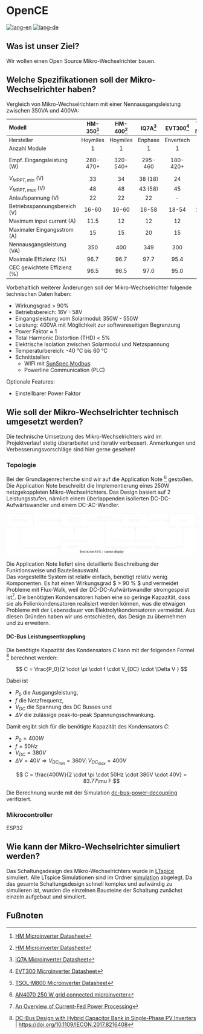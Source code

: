 # OpenCE

[![lang-en](https://img.shields.io/badge/lang-en-inactive?style=for-the-badge)](README.md)
[![lang-de](https://img.shields.io/badge/lang-de-informational?style=for-the-badge)](README.de.md)

## Was ist unser Ziel?

Wir wollen einen Open Source Mikro-Wechselrichter bauen.

## Welche Spezifikationen soll der Mikro-Wechselrichter haben?

Vergleich von Mikro-Wechselrichtern mit einer Nennausgangsleistung zwischen 350VA und 400VA:

| Modell                       | HM-350[^HM] | HM-400[^HM] | IQ7A[^IQ7A] |EVT300[^EVT300]|TSOL-M800[^TSOL] |
|:-----------------------------|:-----------:|:-----------:|:-----------:|:-------------:|:---------------:|
| Hersteller                   | Hoymiles    | Hoymiles    | Enphase     | Envertech     |    TSUN         |
| Anzahl Module                | 1           | 1           | 1           | 1             | 2               |
| Empf. Eingangsleistung (W)   | 280-470+    | 320-540+    | 295-460     | 180-420+      |2 $\cdot$ 280-440|
| $V_{MPPT,min}$ (V)           | 33          | 34          | 38 (18)     | 24            | 33              |
| $V_{MPPT,max}$ (V)           | 48          | 48          | 43 (58)     | 45            | 48              |
| Anlaufspannung (V)           | 22          | 22          | 22          | -             | -               |
| Betriebsspannungsbereich (V) | 16-60       | 16-60       | 16-58       | 18-54         | 16-60           |
| Maximum input current (A)    | 11.5        | 12          | 12          | 12            | 11.5            |
| Maximaler Eingangsstrom (A)  | 15          | 15          | 20          | 15            | 15              |
| Nennausgangsleistung (VA)    | 350         | 400         | 349         | 300           | 600             |
| Maximale Effizienz (%)       | 96.7        | 96.7        | 97.7        | 95.4          | 96.7            |
| CEC gewichtete Effizienz (%) | 96.5        | 96.5        | 97.0        | 95.0          | 96.5            |

Vorbehaltlich weiterer Änderungen soll der Mikro-Wechselrichter folgende technischen Daten haben:
- Wirkungsgrad > 90%
- Betriebsbereich: 16V - 58V
- Eingangsleistung vom Solarmodul: 350W - 550W
- Leistung: 400VA mit Möglichkeit zur softwareseitigen Begrenzung
- Power Faktor ≈ 1
- Total Harmonic Distortion (THD) < 5%
- Elektrische Isolation zwischen Solarmodul und Netzspannung
- Temperaturbereich: -40 °C bis 60 °C
- Schnittstellen:
  - WIFI mit [SunSpec Modbus](https://sunspec.org/sunspec-modbus-specifications/)
  - Powerline Communication (PLC)

Optionale Features:
- Einstellbarer Power Faktor

## Wie soll der Mikro-Wechselrichter technisch umgesetzt werden?

Die technische Umsetzung des Mikro-Wechselrichters wird im Projektverlauf stetig überarbeitet und iterativ verbessert. Anmerkungen und Verbesserungsvorschläge sind hier gerne gesehen!


### Topologie

Bei der Grundlagenrecherche sind wir auf die Application Note [^AN4070] gestoßen. Die Application Note beschreibt die Implementierung eines 250W netzgekoppleten Mikro-Wechselrichters. Das Design basiert auf 2 Leistungsstufen, nämlich einem überlappenden isolierten DC-DC-Aufwärtswandler und einem DC-AC-Wandler.

![Block Scheme](docs/block-scheme.drawio.svg)  

Die Application Note liefert eine detaillierte Beschreibung der Funktionsweise und Bauteileauswahl.  
Das vorgestellte System ist relativ einfach, benötigt relativ wenig Komponenten. Es hat einen Wirkungsgrad $ > 90 \% $ und vermeidet Probleme mit Flux-Walk, weil der DC-DC-Aufwärtswandler stromgespeist ist[^2]. Die benötigten Kondensatoren haben eine so geringe Kapazität, dass sie als Folienkondensatoren realisiert werden können, was die etwaigen Probleme mit der Lebensdauer von Elektrolytkondensatoren vermeidet.
Aus diesen Gründen haben wir uns entschieden, das Design zu übernehmen und zu erweitern.

#### DC-Bus Leistungsentkopplung

Die benötigte Kapazität des Kondensators $C$ kann mit der folgenden Formel [^3] berechnet werden:

$$ C = \frac{P_0}{2 \cdot \pi \cdot f \cdot V_{DC} \cdot \Delta V } $$

Dabei ist 
- $P_0$ die Ausgangsleistung, 
- $f$ die Netzfrequenz, 
- $V_{DC}$ die Spannung des DC Busses und 
- $\Delta V$ die zulässige peak-to-peak Spannungsschwankung.

Damit ergibt sich für die benötigte Kapazität des Kondensators $C$:

- $P_0 = 400W$
- $f = 50Hz$
- $V_{DC} = 380V$
- $\Delta V = 40V \Rightarrow V_{DC_{min}} = 360V; V_{DC_{max}} = 400V$

$$ C = \frac{400W}{2 \cdot \pi \cdot 50Hz \cdot 380V \cdot 40V} = 83.77\mu F $$

Die Berechnung wurde mit der Simulation [dc-bus-power-decoupling](simulation/dc-bus-power-decoupling) verifiziert.

### Mikrocontroller

ESP32

## Wie kann der Mikro-Wechselrichter simuliert werden?

Das Schaltungsdesign des Mikro-Wechselrichters wurde in [LTspice](https://www.analog.com/en/design-center/design-tools-and-calculators/ltspice-simulator.html) simuliert. Alle LTspice Simulationen sind im Ordner [simulation](simulation) abgelegt.
Da das gesamte Schaltungsdesign schnell komplex und aufwändig zu simulieren ist, wurden die einzelnen Bausteine der Schaltung zunächst einzeln aufgebaut und simuliert.

## Fußnoten

[^HM]: [HM Microinverter Datasheet](https://www.hoymiles.com/wp-content/uploads/downloadupload/Datasheet_HM-300-350-400_AP_EN_V202206.pdf)

[^IQ7A]: [IQ7A Microinverter Datasheet](https://enphase.com/download/iq7a-microinverter-data-sheet)

[^EVT300]: [EVT300 Microinverter Datasheet](https://envertec.com/wp-content/uploads/2022/11/EVT300_Datasheet.pdf)

[^TSOL]: [TSOL-M800 Microinverter Datasheet](https://www.ecoheroes.shop/media/pdf/c9/f6/5b/Datenblatt_Mikrowechselrichter_TSUN_M800_EN.pdf)

[^AN4070]: [AN4070 250 W grid connected microinverter](https://www.st.com/resource/en/application_note/dm00050692-250-w-grid-connected-microinverter-stmicroelectronics.pdf)

[^2]: [An Overview of Current-Fed Power Processing](https://magna-power.com/learn/white-paper/current-fed-power-processing)

[^3]: [DC-Bus Design with Hybrid Capacitor Bank in Single-Phase PV Inverters](https://intelligentpower.engr.uga.edu/wp-content/uploads/2019/10/deqiang2017Dc-bus.pdf) | https://doi.org/10.1109/IECON.2017.8216408

[^4]: [Evaluation of Electrolytic Capacitor Application in Enphase Microinverters](https://www4.enphase.com/sites/default/files/Electrolytic_Capacitor_Expert_Report.pdf)

[^5]: [Reliability Study of Electrolytic Capacitors in a Microinverter](https://www4.enphase.com/sites/default/files/EnphaseElectrolyticCapacitorLife.pdf)
